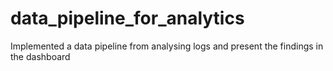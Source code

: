 # data_pipeline_for_analytics
Implemented a data pipeline from analysing logs and present the findings in the dashboard
